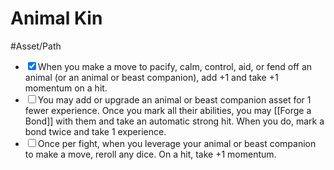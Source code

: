 # Animal Kin
#Asset/Path 

- <input type="checkbox" checked>When you make a move to pacify, calm, control, aid, or fend off an animal (or an animal or beast companion), add +1 and take +1 momentum on a hit.
- <input type="checkbox">You may add or upgrade an animal or beast companion asset for 1 fewer experience. Once you mark all their abilities, you may [[Forge a Bond]] with them and take an automatic strong hit. When you do, mark a bond twice and take 1 experience.
- <input type="checkbox">Once per fight, when you leverage your animal or beast companion to make a move, reroll any dice. On a hit, take +1 momentum.